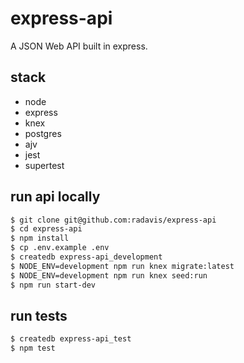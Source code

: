 # express-api

A JSON Web API built in express.

## stack

- node
- express
- knex
- postgres
- ajv
- jest
- supertest

## run api locally

```bash
$ git clone git@github.com:radavis/express-api
$ cd express-api
$ npm install
$ cp .env.example .env
$ createdb express-api_development
$ NODE_ENV=development npm run knex migrate:latest
$ NODE_ENV=development npm run knex seed:run
$ npm run start-dev
```

## run tests

```bash
$ createdb express-api_test
$ npm test
```
